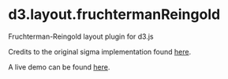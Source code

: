 # d3.layout.fruchtermanReingold
Fruchterman-Reingold layout plugin for d3.js

Credits to the original sigma implementation found [here](https://github.com/Linkurious/linkurious.js/tree/linkurious-version/plugins/sigma.layout.fruchtermanReingold).

A live demo can be found [here](http://ibratface.github.io/xcom2-tech-tree/).
